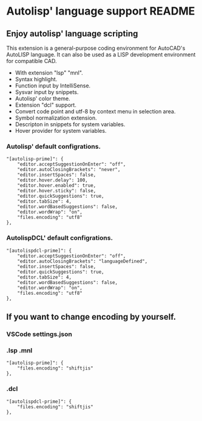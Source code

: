 # Autolisp' language support README
## Enjoy autolisp' language scripting
This extension is a general-purpose coding environment for AutoCAD's AutoLISP language. It can also be used as a LISP development environment for compatible CAD.

* With extension "lsp" "mnl".
* Syntax highlight.
* Function input by IntelliSense.
* Sysvar input by snippets.
* Autolisp' color theme.
* Extension "dcl" support.
* Convert code point and utf-8 by context menu in selection area.
* Symbol normalization extension.
* Descripton in snippets for system variables.
* Hover provider for system variables.




### Autolisp' default configrations.
	"[autolisp-prime]": {
		"editor.acceptSuggestionOnEnter": "off",
		"editor.autoClosingBrackets": "never",
		"editor.insertSpaces": false,
		"editor.hover.delay": 100,
		"editor.hover.enabled": true,
		"editor.hover.sticky": false,
		"editor.quickSuggestions": true,
		"editor.tabSize": 4,
		"editor.wordBasedSuggestions": false,
		"editor.wordWrap": "on",
		"files.encoding": "utf8"
	},
	
### AutolispDCL' default configrations.
	"[autolispdcl-prime]": {
		"editor.acceptSuggestionOnEnter": "off",
		"editor.autoClosingBrackets": "languageDefined",
		"editor.insertSpaces": false,
		"editor.quickSuggestions": true,
		"editor.tabSize": 4,
		"editor.wordBasedSuggestions": false,
		"editor.wordWrap": "on",
		"files.encoding": "utf8"
	},

## If you want to change encoding by yourself.

### VSCode settings.json

### .lsp .mnl

	"[autolisp-prime]": {
		"files.encoding": "shiftjis"
    },

### .dcl

	"[autolispdcl-prime]": {
		"files.encoding": "shiftjis"
    },
